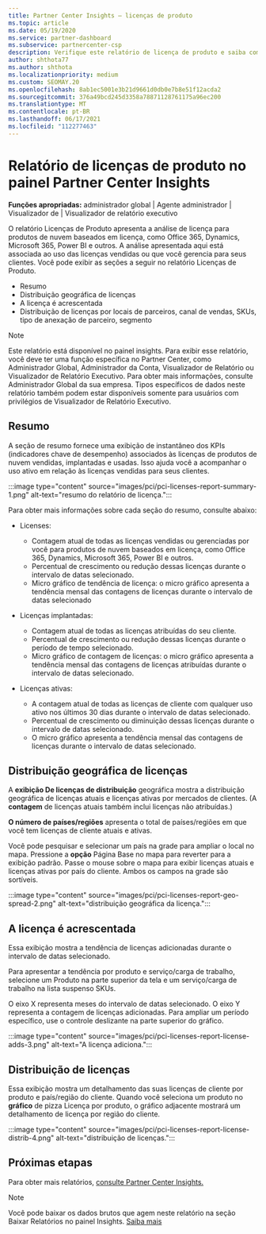 ```yaml
---
title: Partner Center Insights – licenças de produto
ms.topic: article
ms.date: 05/19/2020
ms.service: partner-dashboard
ms.subservice: partnercenter-csp
description: Verifique este relatório de licença de produto e saiba como melhorar com os produtos de nuvem baseados em licença que você vende ou gerencia para seus clientes.
author: shthota77
ms.author: shthota
ms.localizationpriority: medium
ms.custom: SEOMAY.20
ms.openlocfilehash: 8ab1ec5001e3b21d9661d0db0e7b8e51f12acda2
ms.sourcegitcommit: 376a49bcd245d3358a78871128761175a96ec200
ms.translationtype: MT
ms.contentlocale: pt-BR
ms.lasthandoff: 06/17/2021
ms.locfileid: "112277463"
---
```

# <a name="product-licenses-report-in-the-partner-center-insights-dashboard"></a>Relatório de licenças de produto no painel Partner Center Insights

**Funções apropriadas:** administrador global | Agente administrador | Visualizador de | Visualizador de relatório executivo

O relatório Licenças de Produto apresenta a análise de licença para produtos de nuvem baseados em licença, como Office 365, Dynamics, Microsoft 365, Power BI e outros. A análise apresentada aqui está associada ao uso das licenças vendidas ou que você gerencia para seus clientes. Você pode exibir as seções a seguir no relatório Licenças de Produto.

- Resumo
- Distribuição geográfica de licenças
- A licença é acrescentada
- Distribuição de licenças por locais de parceiros, canal de vendas, SKUs, tipo de anexação de parceiro, segmento

 > [!NOTE]
 > Este relatório está disponível no painel insights. Para exibir esse relatório, você deve ter uma função específica no Partner Center, como Administrador Global, Administrador da Conta, Visualizador de Relatório ou Visualizador de Relatório Executivo. Para obter mais informações, consulte Administrador Global da sua empresa. Tipos específicos de dados neste relatório também podem estar disponíveis somente para usuários com privilégios de Visualizador de Relatório Executivo.

## <a name="summary"></a>Resumo

A seção de resumo fornece uma exibição de instantâneo dos KPIs (indicadores chave de desempenho) associados às licenças de produtos de nuvem vendidas, implantadas e usadas. Isso ajuda você a acompanhar o uso ativo em relação às licenças vendidas para seus clientes.

:::image type="content" source="images/pci/pci-licenses-report-summary-1.png" alt-text="resumo do relatório de licença.":::

Para obter mais informações sobre cada seção do resumo, consulte abaixo:

- Licenses: 
  - Contagem atual de todas as licenças vendidas ou gerenciadas por você para produtos de nuvem baseados em licença, como Office 365, Dynamics, Microsoft 365, Power BI e outros.
  - Percentual de crescimento ou redução dessas licenças durante o intervalo de datas selecionado.
  - Micro gráfico de tendência de licença: o micro gráfico apresenta a tendência mensal das contagens de licenças durante o intervalo de datas selecionado

- Licenças implantadas:
  - Contagem atual de todas as licenças atribuídas do seu cliente.
  - Percentual de crescimento ou redução dessas licenças durante o período de tempo selecionado.
  - Micro gráfico de contagem de licenças: o micro gráfico apresenta a tendência mensal das contagens de licenças atribuídas durante o intervalo de datas selecionado.

- Licenças ativas: 
  - A contagem atual de todas as licenças de cliente com qualquer uso ativo nos últimos 30 dias durante o intervalo de datas selecionado.
  - Percentual de crescimento ou diminuição dessas licenças durante o intervalo de datas selecionado.
  - O micro gráfico apresenta a tendência mensal das contagens de licenças durante o intervalo de datas selecionado.

## <a name="geographical-spread-of-licenses"></a>Distribuição geográfica de licenças

A **exibição De licenças de distribuição** geográfica mostra a distribuição geográfica de licenças atuais e licenças ativas por mercados de clientes. (A **contagem** de licenças atuais também inclui licenças não atribuídas.)

**O número de países/regiões** apresenta o total de países/regiões em que você tem licenças de cliente atuais e ativas.

Você pode pesquisar e selecionar um país na grade para ampliar o local no mapa. Pressione a **opção** Página Base no mapa para reverter para a exibição padrão. Passe o mouse sobre o mapa para exibir licenças atuais e licenças ativas por país do cliente. Ambos os campos na grade são sortíveis.

:::image type="content" source="images/pci/pci-licenses-report-geo-spread-2.png" alt-text="distribuição geográfica da licença.":::

## <a name="license-adds"></a>A licença é acrescentada

Essa exibição mostra a tendência de licenças adicionadas durante o intervalo de datas selecionado. 

Para apresentar a tendência por produto e serviço/carga de trabalho, selecione um Produto na parte superior da tela e um serviço/carga de trabalho na lista suspenso SKUs.

O eixo X representa meses do intervalo de datas selecionado. O eixo Y representa a contagem de licenças adicionadas. Para ampliar um período específico, use o controle deslizante na parte superior do gráfico.

:::image type="content" source="images/pci/pci-licenses-report-license-adds-3.png" alt-text="A licença adiciona.":::

## <a name="license-distribution"></a>Distribuição de licenças

Essa exibição mostra um detalhamento das suas licenças de cliente por produto e país/região do cliente. Quando você seleciona um produto no **gráfico** de pizza Licença por produto, o gráfico adjacente mostrará um detalhamento de licença por região do cliente.

:::image type="content" source="images/pci/pci-licenses-report-license-distrib-4.png" alt-text="distribuição de licenças.":::

## <a name="next-steps"></a>Próximas etapas

Para obter mais relatórios, [consulte Partner Center Insights.](partner-center-insights.md)

>[!NOTE] 
> Você pode baixar os dados brutos que agem neste relatório na seção Baixar Relatórios no painel Insights. [Saiba mais](pci-download-reports.md)
